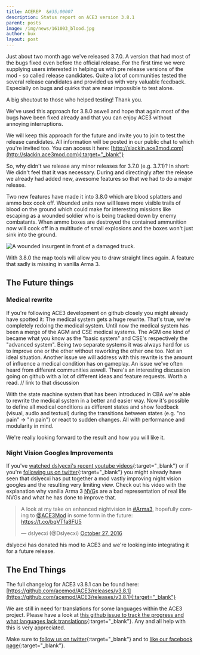 ```yaml
---
title: ACEREP  &#35;00007
description: Status report on ACE3 version 3.8.1
parent: posts
image: /img/news/161003_blood.jpg
author: bux
layout: post
---
```


Just about two month ago we've released 3.7.0. A version that had most of the bugs fixed even before the official release. For the first time we were supplying users interested in helping us with pre release versions of the mod - so called release candidates. Quite a lot of communities tested the several release candidates and provided us with very valuable feedback. Especially on bugs and quirks that are near impossible to test alone.

<!--more-->

A big shoutout to those who helped testing! Thank you.

We've used this approach for 3.8.0 aswell and hope that again most of the bugs have been fixed already and that you can enjoy ACE3 without annoying interruptions.

We will keep this approach for the future and invite you to join to test the release candidates. All information will be posted in our public chat to which you're invited too. You can access it here: [http://slackin.ace3mod.com](http://slackin.ace3mod.com){:target="_blank"} 

So, why didn't we release any minor releases for 3.7.0 (e.g. 3.7.1)? In short: We didn't feel that it was necessary. During and directingly after the release we already had added new, awesome features so that we had to do a major release.

Two new features have made it into 3.8.0 which are blood splatters and ammo box cook off.
Wounded units now will leave more visible trails of blood on the ground which could make for interesting missions like escaping as a wounded soldier who is being tracked down by enemy combatants.
When ammo boxes are destroyed the contained ammunition now will cook off in a multitude of small explosions and the boxes won't just sink into the ground.

<div class="row">
    <div class="small-12 columns">
        <img src="{{site.baseUrl}}/img/news/161003_blood.jpg" alt="A wounded insurgent in front of a damaged truck."/>
    </div>
</div>

With 3.8.0 the map tools will allow you to draw straight lines again. A feature that sadly is missing in vanilla Arma 3.

## The Future things

### Medical rewrite

If you're following ACE3 development on github closely you might already have spotted it: The medical system gets a huge rewrite. That's true, we're completely redoing the medical system. Until now the medical system has been a merge of the AGM and CSE medical systems. The AGM one kind of became what you know as the "basic system" and CSE's respectively the "advanced system". Being two separate systems it was always hard for us to improve one or the other without reworking the other one too. Not an ideal situation. Another issue we will address with this rewrite is the amount of influence a medical condition has on gameplay. An issue we've often heard from different communities aswell. There's an interesting discussion going on github with a lot of different ideas and feature requests. Worth a read. // link to that discussion

With the state machine system that has been introduced in CBA we're able to rewrite the medical system in a better and easier way.
Now it's possible to define all medical conditions as different states and show feedback (visual, audio and textual) during the transitions between states (e.g. "no pain" -> "in pain") or react to sudden changes. All with performance and modularity in mind.

We're really looking forward to the result and how you will like it.

### Night Vision Googles Improvements

If you've [watched dslyecxi's recent youtube videos](https://www.youtube.com/user/Dslyecxi){:target="_blank"} or if you're [following us on twitter](https://twitter.com/intent/follow?screen_name=ace3mod&tw_p=followbutton){:target="_blank"} you might already have seen that dslyecxi has put together a mod vastly improving night vision googles and the resulting very limiting view. Check out his video with the explanation why vanilla Arma 3 <abbr title="Night Vision Goggles">NVG</abbr>s are a bad representation of real life NVGs and what he has done to improve that.

<blockquote class="twitter-tweet" data-lang="en"><p lang="en" dir="ltr">A look at my take on enhanced nightvision in <a href="https://twitter.com/hashtag/Arma3?src=hash">#Arma3</a>, hopefully coming to <a href="https://twitter.com/ACE3Mod">@ACE3Mod</a> in some form in the future: <a href="https://t.co/bqVTfa8FU5">https://t.co/bqVTfa8FU5</a></p>&mdash; dslyecxi (@Dslyecxi) <a href="https://twitter.com/Dslyecxi/status/791738476450447360">October 27, 2016</a></blockquote>
<script async src="//platform.twitter.com/widgets.js" charset="utf-8"></script>

dslyecxi has donated his mod to ACE3 and we're looking into integrating it for a future release.

## The End Things

The full changelog for ACE3 v3.8.1 can be found here: [https://github.com/acemod/ACE3/releases/v3.8.1](https://github.com/acemod/ACE3/releases/v3.8.1){:target="_blank"}

We are still in need for translations for some languages within the ACE3 project. Please have a look at [this github issue to track the progress and what languages lack translations](https://github.com/acemod/ACE3/issues/367){:target="_blank"}. Any and all help with this is very appreciated.

Make sure to [follow us on twitter](https://twitter.com/intent/follow?screen_name=ace3mod&tw_p=followbutton){:target="_blank"} and to [like our facebook page](https://www.facebook.com/ACE3Mod/){:target="_blank"}.

